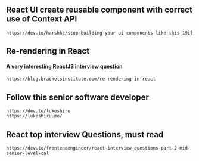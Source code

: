 ## React UI create reusable component with correct use of Context API
```
https://dev.to/harshkc/stop-building-your-ui-components-like-this-19il
```

## Re-rendering in React
#### A very interesting ReactJS interview question
```
https://blog.bracketsinstitute.com/re-rendering-in-react
```


## Follow this senior software developer
```
https://dev.to/lukeshiru
https://lukeshiru.me/
```

## React top interview Questions, must read
```
https://dev.to/frontendengineer/react-interview-questions-part-2-mid-senior-level-cal
```
